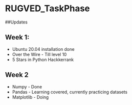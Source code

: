 # RUGVED_TaskPhase
##Updates
## Week 1:
* Ubuntu 20.04 installation done
* Over the Wire - Till level 10
* 5 Stars in Python Hackkerrank
## Week 2
* Numpy - Done
* Pandas - Learning covered, currently practicing datasets
* Matplotlib - Doing
